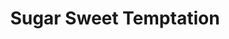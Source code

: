 ---
tags: products
image: public/img/banners/sugarsweet.webp
title: Sugar Sweet Temptation
language: ["🇯🇵", "🇺🇸"]
engine: Kirikiri
rating: 15
status: 1
---